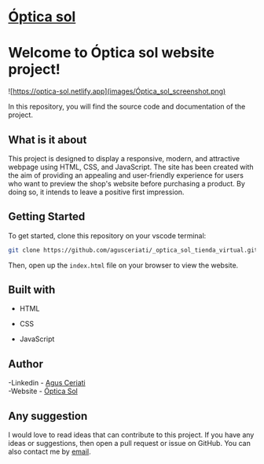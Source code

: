 # [Óptica sol](.)
# Welcome to Óptica sol website project!

![https://optica-sol.netlify.app](images/Óptica_sol_screenshot.png)

In this repository, you will find the source code and documentation of the project. 

## What is it about


This project is designed to display a responsive, modern, and attractive webpage using HTML, CSS, and JavaScript. The site has been created with the aim of providing an appealing and user-friendly experience for users who want to preview the shop's website before purchasing a product. By doing so, it intends to leave a positive first impression.

## Getting Started

To get started, clone this repository on your vscode terminal: 

```bash
git clone https://github.com/agusceriati/_optica_sol_tienda_virtual.git
```
Then, open up the `index.html` file on your browser to view the website.

## Built with

- HTML

- CSS 

- JavaScript


## Author

  -Linkedin - [Agus Ceriati](https://www.linkedin.com/in/agustín-ceriati-584235213/) <br>
  -Website - [Óptica Sol](https://optica-sol.netlify.app/)

## Any suggestion

I would love to read ideas that can contribute to this project. If you have any ideas or suggestions, then open a pull request or issue on GitHub. You can also contact me by [email](mailto:agusceriati@gmail.com).
